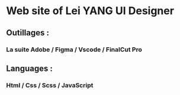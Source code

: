 # Web site of Lei YANG UI Designer

## Outillages :
### La suite Adobe / Figma / Vscode / FinalCut Pro

## Languages :
### Html / Css / Scss / JavaScript

